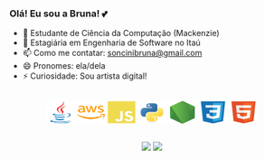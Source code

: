 ### Olá! Eu sou a Bruna! 💕

- 🌱 Estudante de Ciência da Computação (Mackenzie)
- 🔭 Estagiária em Engenharia de Software no Itaú
- 📫 Como me contatar: soncinibruna@gmail.com
- 😄 Pronomes: ela/dela
- ⚡ Curiosidade: Sou artista digital!

##

<div align="center">
  <img height="40" width="50" src="https://raw.githubusercontent.com/devicons/devicon/master/icons/java/java-original.svg" alt="java">
  <img height="40" width="50" src="https://raw.githubusercontent.com/devicons/devicon/master/icons/amazonwebservices/amazonwebservices-plain-wordmark.svg" alt="aws - amazon web services">
  <img height="40" width="50" src="https://raw.githubusercontent.com/devicons/devicon/master/icons/javascript/javascript-plain.svg" alt="javascript">
  <img height="40" width="50" src="https://raw.githubusercontent.com/devicons/devicon/master/icons/python/python-original.svg" alt="python">
  <img height="40" width="50" src="https://raw.githubusercontent.com/devicons/devicon/master/icons/nodejs/nodejs-original.svg" alt="node-js">
  <img height="40" width="50" src="https://raw.githubusercontent.com/devicons/devicon/master/icons/css3/css3-original.svg" alt="css3">
  <img height="40" width="50" src="https://raw.githubusercontent.com/devicons/devicon/master/icons/html5/html5-original.svg" alt="html5">
</div>

##

 <div align="center">
   <a href="https://www.linkedin.com/in/brunasoncini/" target="_blank"><img src="https://img.shields.io/badge/LinkedIn-0077B5?style=for-the-badge&logo=linkedin&logoColor=white" target="_blank"></a>
   <a href="https://codepen.io/brusoncini" target="_blank"><img src="https://img.shields.io/badge/Codepen-000000?style=for-the-badge&logo=codepen&logoColor=white" target="_blank"></a>
</div>

 



